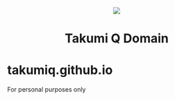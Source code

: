 <div align="center">
<img src="https://takumiq.github.io/recursos/img/logos/Logo.png" />
<h1> Takumi Q Domain </h1>
</div>

# takumiq.github.io
For personal purposes only
